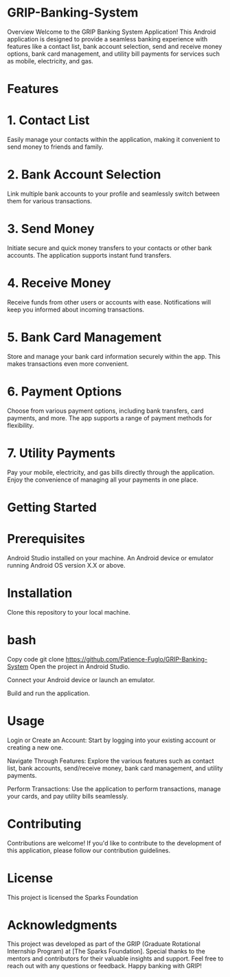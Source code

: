 # GRIP-Banking-System

Overview
Welcome to the GRIP Banking System Application! This Android application is designed to provide a seamless banking experience with features like a contact list, bank account selection, send and receive money options, bank card management, and utility bill payments for services such as mobile, electricity, and gas.

# Features
# 1. Contact List
Easily manage your contacts within the application, making it convenient to send money to friends and family.

# 2. Bank Account Selection
Link multiple bank accounts to your profile and seamlessly switch between them for various transactions.

# 3. Send Money
Initiate secure and quick money transfers to your contacts or other bank accounts. The application supports instant fund transfers.

# 4. Receive Money
Receive funds from other users or accounts with ease. Notifications will keep you informed about incoming transactions.

# 5. Bank Card Management
Store and manage your bank card information securely within the app. This makes transactions even more convenient.

# 6. Payment Options
Choose from various payment options, including bank transfers, card payments, and more. The app supports a range of payment methods for flexibility.

# 7. Utility Payments
Pay your mobile, electricity, and gas bills directly through the application. Enjoy the convenience of managing all your payments in one place.

# Getting Started
# Prerequisites
Android Studio installed on your machine.
An Android device or emulator running Android OS version X.X or above.
# Installation
Clone this repository to your local machine.

# bash
Copy code
git clone https://github.com/Patience-Fuglo/GRIP-Banking-System
Open the project in Android Studio.

Connect your Android device or launch an emulator.

Build and run the application.

# Usage
Login or Create an Account: Start by logging into your existing account or creating a new one.

Navigate Through Features: Explore the various features such as contact list, bank accounts, send/receive money, bank card management, and utility payments.

Perform Transactions: Use the application to perform transactions, manage your cards, and pay utility bills seamlessly.

# Contributing
Contributions are welcome! If you'd like to contribute to the development of this application, please follow our contribution guidelines.

# License
This project is licensed the Sparks Foundation

# Acknowledgments
This project was developed as part of the GRIP (Graduate Rotational Internship Program) at [The Sparks Foundation].
Special thanks to the mentors and contributors for their valuable insights and support.
Feel free to reach out with any questions or feedback. Happy banking with GRIP!
